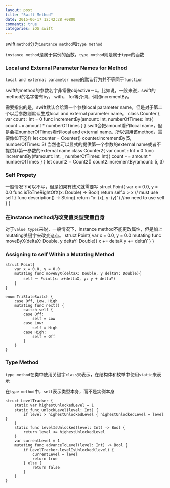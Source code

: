 ```yaml
---
layout: post
title: "Swift Method"
date: 2015-06-17 12:42:28 +0800
comments: true
categories: iOS swift
---
```


swift `method`分为`instance method`和`type method`

`instance method`是属于实例的函数，`type mothod`则是属于`type`的函数

<!--more-->
### Local and External Parameter Names for Method
`local and external parameter name`的默认行为并不等同于`function`

swift的method的参数名字非常像objective－c。比如说，一般来说，swift的method的名字带有by， with， for等介词，例如incrementBy。

需要指出的是，swift默认会给第一个参数local parameter name，但是对于第二个以后参数则默认生成local and external parameter name。
	class Counter {
		var count : Int = 0
		func incrementBy(amount: Int, numberOfTimes: Int){
			count += amount * numberOfTimes
		}
	}
swift会把amount看作local name，但是会把numberOfTimes看作local and external name。所以调用该method，需要像如下这样
	let counter = Counter()
	counter.incrementBy(5, numberOfTimes: 3)
当然也可以显式的提供第一个参数的external name或者不提供非第一参数的external name
	class Counter2{
		var count : Int = 0
		func incrementBy(#amount: Int, _ numberOfTimes: Int){
			count += amount * numberOfTimes
		}
	}
	let count2 = Count2()
	count2.incrementBy(amount: 5, 3)

### Self Propety
一般情况下可以不写，但是如果有歧义就需要写
	struct Point{
		var x = 0.0, y = 0.0
		func isToTheRightOfX(x: Double) -> Bool{
			return self.x > x   // must use self
		}
		func description() -> String{
			return "x: \(x), y: \(y)") //no need to use self
		}
	}

### 在instance method内改变值类型变量自身
对于`value types`来说，一般情况下，instance method不能更改属性，但是加上mutating关键字来改变这点。
	struct Point{
		var x = 0.0, y = 0.0
		mutating func moveByX(deltaX: Double, y deltaY: Double){
			x += deltaX
			y += deltaY
		}
	}

### Assigning to self Within a Mutating Method
	struct Point{
		var x = 0.0, y = 0.0
		mutating func moveByX(deltaX: Double, y deltaY: Double){
			self ＝ Point(x: x+deltaX, y: y + deltaY)
		}
	}

	enum TriStateSwitch {
		case Off, Low, High
		mutating func next() {
			switch self {
			case Off:
				self = Low
			case Low:
				self = High
			case High:
				self = Off
			}
		}
	}

### Type Method
`type method`在类中使用关键字`class`来表示，在结构体和枚举中使用`static`来表示  

在`type method`中，`self`表示类型本身，而不是实例本身

	​struct​ ​LevelTracker​ {
    ​    ​static​ ​var​ ​highestUnlockedLevel​ = ​1
	​    ​static​ ​func​ ​unlockLevel​(​level​: ​Int​) {
	​        ​if​ ​level​ > ​highestUnlockedLevel​ { ​highestUnlockedLevel​ = ​level​ }
	​    }
	​    ​static​ ​func​ ​levelIsUnlocked​(​level​: ​Int​) -> ​Bool​ {
	​        ​return​ ​level​ <= ​highestUnlockedLevel
	​    }
	​    ​var​ ​currentLevel​ = ​1
	​    ​mutating​ ​func​ ​advanceToLevel​(​level​: ​Int​) -> ​Bool​ {
	​        ​if​ ​LevelTracker​.​levelIsUnlocked​(​level​) {
	​            ​currentLevel​ = ​level
	​            ​return​ ​true
	​        } ​else​ {
	​            ​return​ ​false
	​        }
	​    }
	​}



	
